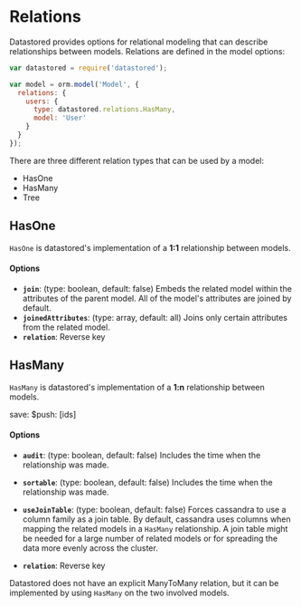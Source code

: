 Relations
=========
Datastored provides options for relational modeling that can describe relationships between models. Relations are defined in the model options:

```js
var datastored = require('datastored');

var model = orm.model('Model', {
  relations: {
    users: {
      type: datastored.relations.HasMany,
      model: 'User'
    }
  }
});
```

There are three different relation types that can be used by a model:

  - HasOne
  - HasMany
  - Tree

HasOne
------
`HasOne` is datastored's implementation of a **1:1** relationship between models.

#### Options
- **`join`**: (type: boolean, default: false) Embeds the related model within the attributes of the parent model. All of the model's attributes are joined by default.
- **`joinedAttributes`**: (type: array, default: all) Joins only certain attributes from the related model.
- **`relation`**: Reverse key

HasMany
-------
`HasMany` is datastored's implementation of a **1:n** relationship between models.

save: $push: [ids] 

#### Options
- **`audit`**: (type: boolean, default: false) Includes the time when the relationship was made.
- **`sortable`**: (type: boolean, default: false) Includes the time when the relationship was made.
- **`useJoinTable`**: (type: boolean, default: false) Forces cassandra to use a column family as a join table. By default, cassandra uses columns when mapping the related models in a `HasMany` relationship. A join table might be needed for a large number of related models or for spreading the data more evenly across the cluster.

- **`relation`**: Reverse key

Datastored does not have an explicit ManyToMany relation, but it can be implemented by using `HasMany` on the two involved models.
